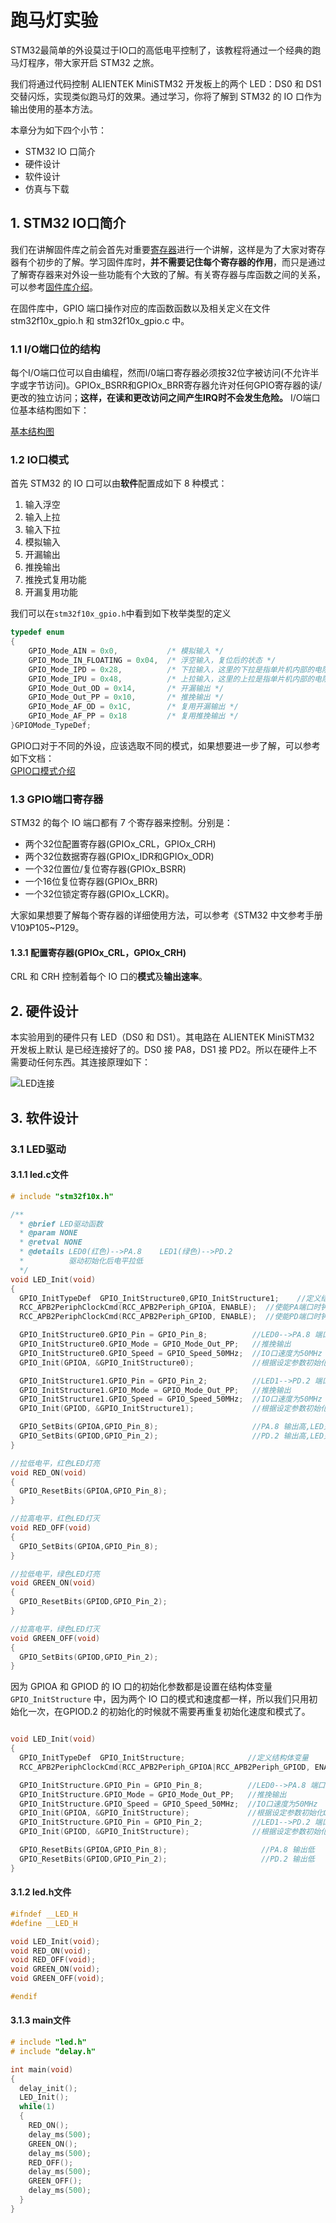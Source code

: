 # 跑马灯实验

STM32最简单的外设莫过于IO口的高低电平控制了，该教程将通过一个经典的跑马灯程序，带大家开启 STM32 之旅。

我们将通过代码控制 ALIENTEK MiniSTM32 开发板上的两个 LED：DS0 和 DS1 交替闪烁，实现类似跑马灯的效果。通过学习，你将了解到 STM32 的 IO 口作为输出使用的基本方法。

本章分为如下四个小节：

- STM32 IO 口简介
- 硬件设计
- 软件设计
- 仿真与下载

## 1. STM32 IO口简介

我们在讲解固件库之前会首先对重要[寄存器]进行一个讲解，这样是为了大家对寄存器有个初步的了解。学习固件库时，**并不需要记住每个寄存器的作用**，而只是通过了解寄存器来对外设一些功能有个大致的了解。有关寄存器与库函数之间的关系，可以参考[固件库介绍]。

在固件库中，GPIO 端口操作对应的库函数函数以及相关定义在文件stm32f10x_gpio.h 和 stm32f10x_gpio.c 中。

### 1.1 I/O端口位的结构

每个I/O端口位可以自由编程，然而I/0端口寄存器必须按32位字被访问(不允许半字或字节访问)。GPIOx_BSRR和GPIOx_BRR寄存器允许对任何GPIO寄存器的读/更改的独立访问；**这样，在读和更改访问之间产生IRQ时不会发生危险。** I/O端口位基本结构图如下：

[基本结构图]


### 1.2 IO口模式

首先 STM32 的 IO 口可以由**软件**配置成如下 8 种模式：

1. 输入浮空
2. 输入上拉
3. 输入下拉
4. 模拟输入
5. 开漏输出
6. 推挽输出
7. 推挽式复用功能
8. 开漏复用功能

我们可以在`stm32f10x_gpio.h`中看到如下枚举类型的定义

```c
typedef enum
{
    GPIO_Mode_AIN = 0x0,           /* 模拟输入 */  
    GPIO_Mode_IN_FLOATING = 0x04,  /* 浮空输入，复位后的状态 */  
    GPIO_Mode_IPD = 0x28,          /* 下拉输入，这里的下拉是指单片机内部的电阻 */  
    GPIO_Mode_IPU = 0x48,          /* 上拉输入，这里的上拉是指单片机内部的电阻 */  
    GPIO_Mode_Out_OD = 0x14,       /* 开漏输出 */  
    GPIO_Mode_Out_PP = 0x10,       /* 推挽输出 */  
    GPIO_Mode_AF_OD = 0x1C,        /* 复用开漏输出 */  
    GPIO_Mode_AF_PP = 0x18         /* 复用推挽输出 */  
}GPIOMode_TypeDef;  
```

GPIO口对于不同的外设，应该选取不同的模式，如果想要进一步了解，可以参考如下文档：  
[GPIO口模式介绍]

### 1.3 GPIO端口寄存器

STM32 的每个 IO 端口都有 7 个寄存器来控制。分别是：

- 两个32位配置寄存器(GPIOx_CRL，GPIOx_CRH)
- 两个32位数据寄存器(GPIOx_IDR和GPIOx_ODR)
- 一个32位置位/复位寄存器(GPIOx_BSRR)
- 一个16位复位寄存器(GPIOx_BRR)
- 一个32位锁定寄存器(GPIOx_LCKR)。

大家如果想要了解每个寄存器的详细使用方法，可以参考《STM32 中文参考手册 V10》P105~P129。

#### 1.3.1 配置寄存器(GPIOx_CRL，GPIOx_CRH)

CRL 和 CRH 控制着每个 IO 口的**模式**及**输出速率**。

## 2. 硬件设计

本实验用到的硬件只有 LED（DS0 和 DS1）。其电路在 ALIENTEK MiniSTM32 开发板上默认
是已经连接好了的。DS0 接 PA8，DS1 接 PD2。所以在硬件上不需要动任何东西。其连接原理如下：

![LED连接]

## 3. 软件设计

### 3.1 LED驱动

#### 3.1.1 led.c文件

```c
# include "stm32f10x.h"

/**
  * @brief LED驱动函数
  * @param NONE
  * @retval NONE
  * @details LED0(红色)-->PA.8    LED1(绿色)-->PD.2
  *          驱动初始化后电平拉低
  */
void LED_Init(void)
{
  GPIO_InitTypeDef  GPIO_InitStructure0,GPIO_InitStructure1;    //定义结构体变量
  RCC_APB2PeriphClockCmd(RCC_APB2Periph_GPIOA, ENABLE);  //使能PA端口时钟
  RCC_APB2PeriphClockCmd(RCC_APB2Periph_GPIOD, ENABLE);  //使能PD端口时钟

  GPIO_InitStructure0.GPIO_Pin = GPIO_Pin_8;          //LED0-->PA.8 端口配置
  GPIO_InitStructure0.GPIO_Mode = GPIO_Mode_Out_PP;   //推挽输出
  GPIO_InitStructure0.GPIO_Speed = GPIO_Speed_50MHz;  //IO口速度为50MHz
  GPIO_Init(GPIOA, &GPIO_InitStructure0);             //根据设定参数初始化GPIOA.8

  GPIO_InitStructure1.GPIO_Pin = GPIO_Pin_2;          //LED1-->PD.2 端口配置
  GPIO_InitStructure1.GPIO_Mode = GPIO_Mode_Out_PP;   //推挽输出
  GPIO_InitStructure1.GPIO_Speed = GPIO_Speed_50MHz;  //IO口速度为50MHz
  GPIO_Init(GPIOD, &GPIO_InitStructure1);             //根据设定参数初始化GPIOD.2

  GPIO_SetBits(GPIOA,GPIO_Pin_8);                     //PA.8 输出高,LED灭
  GPIO_SetBits(GPIOD,GPIO_Pin_2);                     //PD.2 输出高,LED灭
}

//拉低电平，红色LED灯亮
void RED_ON(void)
{
  GPIO_ResetBits(GPIOA,GPIO_Pin_8);
}

//拉高电平，红色LED灯灭
void RED_OFF(void)
{
  GPIO_SetBits(GPIOA,GPIO_Pin_8);
}

//拉低电平，绿色LED灯亮
void GREEN_ON(void)
{
  GPIO_ResetBits(GPIOD,GPIO_Pin_2);
}

//拉高电平，绿色LED灯灭
void GREEN_OFF(void)
{
  GPIO_SetBits(GPIOD,GPIO_Pin_2);
}
```

因为 GPIOA 和 GPIOD 的 IO 口的初始化参数都是设置在结构体变量 `GPIO_InitStructure` 中，因为两个 IO 口的模式和速度都一样，所以我们只用初始化一次，在GPIOD.2 的初始化的时候就不需要再重复初始化速度和模式了。

```C

void LED_Init(void)
{
  GPIO_InitTypeDef  GPIO_InitStructure;              //定义结构体变量
  RCC_APB2PeriphClockCmd(RCC_APB2Periph_GPIOA|RCC_APB2Periph_GPIOD, ENABLE);  //使能PA,PD端口时钟

  GPIO_InitStructure.GPIO_Pin = GPIO_Pin_8;          //LED0-->PA.8 端口配置
  GPIO_InitStructure.GPIO_Mode = GPIO_Mode_Out_PP;   //推挽输出
  GPIO_InitStructure.GPIO_Speed = GPIO_Speed_50MHz;  //IO口速度为50MHz
  GPIO_Init(GPIOA, &GPIO_InitStructure);             //根据设定参数初始化GPIOA.8
  GPIO_InitStructure.GPIO_Pin = GPIO_Pin_2;           //LED1-->PD.2 端口配置.
  GPIO_Init(GPIOD, &GPIO_InitStructure);              //根据设定参数初始化GPIOD.2

  GPIO_ResetBits(GPIOA,GPIO_Pin_8);                     //PA.8 输出低
  GPIO_ResetBits(GPIOD,GPIO_Pin_2);                     //PD.2 输出低
}
```

#### 3.1.2 led.h文件

```c
#ifndef __LED_H
#define __LED_H

void LED_Init(void);
void RED_ON(void);
void RED_OFF(void);
void GREEN_ON(void);
void GREEN_OFF(void);

#endif

```

#### 3.1.3 main文件

```c
# include "led.h"
# include "delay.h"

int main(void)
{
  delay_init();
  LED_Init();
  while(1)
  {
    RED_ON();
    delay_ms(500);
    GREEN_ON();
    delay_ms(500);
    RED_OFF();
    delay_ms(500);
    GREEN_OFF();
    delay_ms(500);
  }
}
```

[LED连接]: <./image/Image_177.jpg> "LED连接"


[寄存器]: <../../基础概念/寄存器.md>
[固件库介绍]: <../../基础概念/固件库介绍.md>
[GPIO口模式介绍]: <./GPIO口模式介绍.md>
[基本结构图]: <./IO端口位结构图.md>
